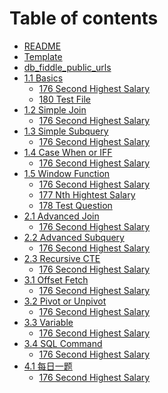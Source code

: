 <!--
 * @Author: BDFD
 * @Date: 2022-03-04 17:41:09
 * @LastEditTime: 2022-03-11 14:39:16
 * @LastEditors: BDFD
 * @Description:
 * @FilePath: \Awesome_SQL_Interview_Killer\SUMMARY.md
-->

# Table of contents

- [README](README.md)
- [Template](Template.md)
- [db_fiddle_public_urls](db_fiddle_public_urls.md)
- [1.1 Basics](1.1-basics/README.md)
  - [176 Second Highest Salary](1.1-basics/176-second-highest-salary.md)
  - [180 Test File](1.1-basics/180-test-file.md)
- [1.2 Simple Join](1.2-simple-join/README.md)
  - [176 Second Highest Salary](1.2-simple-join/176-second-highest-salary.md)
- [1.3 Simple Subquery](1.3-simple-subquery/README.md)
  - [176 Second Highest Salary](1.3-simple-subquery/176-second-highest-salary.md)
- [1.4 Case When or IFF](1.4-case-when-or-iff/README.md)
  - [176 Second Highest Salary](1.4-case-when-or-iff/176-second-highest-salary.md)
- [1.5 Window Function](1.5-window-function/README.md)
  - [176 Second Highest Salary](1.5-window-function/176-second-highest-salary.md)
  - [177 Nth Hightest Salary](1.5-window-function/177-nth-hightest-salary.md)
  - [178 Test Question](1.5-window-function/178-test-file.md)
- [2.1 Advanced Join](2.1-advanced-join/README.md)
  - [176 Second Highest Salary](2.1-advanced-join/176-second-highest-salary.md)
- [2.2 Advanced Subquery](2.2-advanced-subquery/README.md)
  - [176 Second Highest Salary](2.2-advanced-subquery/176-second-highest-salary.md)
- [2.3 Recursive CTE](2.3-recursive-cte/README.md)
  - [176 Second Highest Salary](2.3-recursive-cte/176-second-highest-salary.md)
- [3.1 Offset Fetch](3.1-offset-fetch/README.md)
  - [176 Second Highest Salary](3.1-offset-fetch/176-second-highest-salary.md)
- [3.2 Pivot or Unpivot](3.2-pivot-or-unpivot/README.md)
  - [176 Second Highest Salary](3.2-pivot-or-unpivot/176-second-highest-salary.md)
- [3.3 Variable](3.3-variable/README.md)
  - [176 Second Highest Salary](3.3-variable/176-second-highest-salary.md)
- [3.4 SQL Command](3.4-sql-command/README.md)
  - [176 Second Highest Salary](3.4-sql-command/176-second-highest-salary.md)
- [4.1 每日一题](4.1-mei-ri-yi-ti/README.md)
  - [176 Second Highest Salary](4.1-mei-ri-yi-ti/176-second-highest-salary.md)
